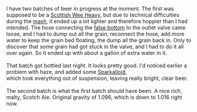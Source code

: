 <html><body><p>I have two batches of beer in progress at the moment. The first was
<br>supposed to be a <a href="http://www.bjcp.org/styles04/Category9.html#style9E">Scottish Wee Heavy</a>, but due to technical difficulties during the <a href="http://www.listermann.com/Store/WannaMash.asp">mash</a>, it ended up a lot lighter and therefore hoppier than I had intended.  The hose connecting the <a href="http://www.listermann.com/Store/Details.asp?ID=935">false bottom</a> to the outlet valve came loose, and I had to dump out all the grain, reconnect the hose, add more water to keep the grain bed floating, the dump all the grain back in. Only to discover that some grain had got stuck in the valve, and I had to do it all over again. So it ended up with about a gallon of extra water in it.
<br><br>That batch got bottled last night.  It looks pretty good. I'd noticed earlier a problem with haze, and added some <a href="http://www.scottlaboratories.com/products/fermentation/generaltools.asp">Sparkalloid</a>,
<br>which took everything out of suspension, leaving really bright, clear beer.
<br><br>The second batch is what the first batch should have been. A nice rich, malty, Scotch Ale.  Original gravity of 1.096, which is down to 1.016 right now.
<br></p></body></html>